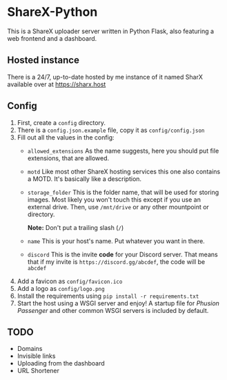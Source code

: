 # ShareX-Python
This is a ShareX uploader server written in Python Flask, also featuring a web frontend and a dashboard.
## Hosted instance
There is a 24/7, up-to-date hosted by me instance of it named SharX available over at https://sharx.host
## Config
1. First, create a `config` directory.
2. There is a `config.json.example` file, copy it as `config/config.json`
3. Fill out all the values in the config:
    - `allowed_extensions`
        As the name suggests, here you should put file extensions, that are allowed.
    - `motd`
        Like most other ShareX hosting services this one also contains a MOTD. It's basically like a description.
    - `storage_folder`
        This is the folder name, that will be used for storing images. Most likely you won't touch this except if you use an external drive. Then, use `/mnt/drive` or any other mountpoint or directory.

        **Note:** Don't put a trailing slash (`/`)
    - `name`
        This is your host's name. Put whatever you want in there.
    - `discord`
        This is the invite **code** for your Discord server. That means that if my invite is `https://discord.gg/abcdef`, the code will be `abcdef`
4. Add a favicon as `config/favicon.ico`
5. Add a logo as `config/logo.png`
6. Install the requirements using `pip install -r requirements.txt`
7. Start the host using a WSGI server and enjoy! A startup file for *Phusion Passenger* and other common WSGI servers is included by default.

## TODO
- Domains
- Invisible links
- Uploading from the dashboard
- URL Shortener